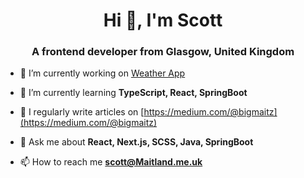 <h1 align="center">Hi 👋, I'm Scott</h1>
<h3 align="center">A frontend developer from Glasgow, United Kingdom</h3>

- 🔭 I’m currently working on [Weather App](https://github.com/S-Maitland/weather-app)

- 🌱 I’m currently learning **TypeScript, React, SpringBoot**

- 📝 I regularly write articles on [https://medium.com/@bigmaitz](https://medium.com/@bigmaitz)

- 💬 Ask me about **React, Next.js, SCSS, Java, SpringBoot**

- 📫 How to reach me **scott@Maitland.me.uk**
